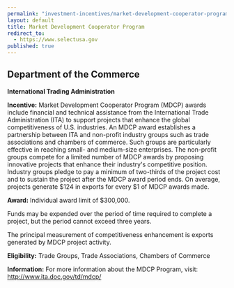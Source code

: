 ```yaml
---
permalink: "investment-incentives/market-development-cooperator-program.html"
layout: default
title: Market Development Cooperator Program
redirect_to:
  - https://www.selectusa.gov
published: true
---
```


<H2><STRONG>Department of the Commerce </strong></h2>
<P><STRONG>International Trading Administration </strong></p>
<P><STRONG>Incentive:</strong> Market Development Cooperator Program (MDCP) awards include financial and technical assistance from the International Trade Administration (ITA) to support projects that enhance the global competitiveness of U.S. industries. An MDCP award establishes a partnership between ITA and non-profit industry groups such as trade associations and chambers of commerce. Such groups are particularly effective in reaching small- and medium-size enterprises. The non-profit groups compete for a limited number of MDCP awards by proposing innovative projects that enhance their industry's competitive position. Industry groups pledge to pay a minimum of two-thirds of the project cost and to sustain the project after the MDCP award period ends. On average, projects generate $124 in exports for every $1 of MDCP awards made.</p>
<P><STRONG>Award:</strong> Individual award limit of $300,000. </p>
<P>Funds may be expended over the period of time required to complete a project, but the period cannot exceed three years. </p>
<P>The principal measurement of competitiveness enhancement is exports generated by MDCP project activity. </p>
<P><STRONG>Eligibility:</strong> Trade Groups, Trade Associations, Chambers of Commerce</p>
<P><STRONG>Information:</strong>&nbsp;For more information about the MDCP Program, visit: <A href="http://www.ita.doc.gov/td/mdcp/">http://www.ita.doc.gov/td/mdcp/</a></p>